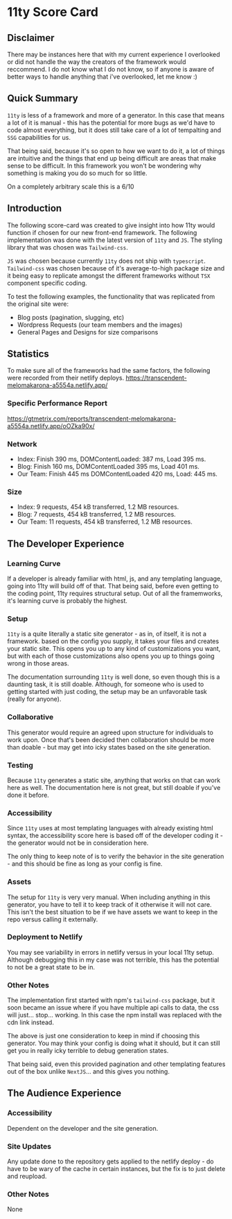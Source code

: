 # 11ty Score Card

## Disclaimer
There may be instances here that with my current experience I overlooked or did not handle the way the creators of the framework would reccommend. I do not know what I do not know, so if anyone is aware of better ways to handle anything that i've overlooked, let me know :)

## Quick Summary
`11ty` is less of a framework and more of a generator. In this case that means a lot of it is manual - this has the potential for more bugs as we'd have to code almost everything, but it does still take care of a lot of tempalting and `SSG` capabilities for us.

That being said, because it's so open to how we want to do it, a lot of things are intuitive and the things that end up being difficult are areas that make sense to be difficult. In this framework you won't be wondering why something is making you do so much for so little. 

On a completely arbitrary scale this is a 6/10

## Introduction
The following score-card was created to give insight into how 11ty would function if chosen for our new front-end framework. The following implementation was done with the latest version of `11ty` and `JS`. The styling library that was chosen was `Tailwind-css`.

`JS` was chosen because currently `11ty` does not ship with `typescript`.
`Tailwind-css` was chosen because of it's average-to-high package size and it being easy to replicate amongst the different frameworks without `TSX` component specific coding. 

To test the following examples, the functionality that was replicated from the original site were:
- Blog posts (pagination, slugging, etc)
- Wordpress Requests (our team members and the images)
- General Pages and Designs for size comparisons

## Statistics
To make sure all of the frameworks had the same factors, the following were recorded from their netlify deploys. https://transcendent-melomakarona-a5554a.netlify.app/ 

### Specific Performance Report
https://gtmetrix.com/reports/transcendent-melomakarona-a5554a.netlify.app/oOZka90x/

### Network 
- Index: Finish 390 ms, DOMContentLoaded: 387 ms, Load 395 ms. 
- Blog: Finish 160 ms, DOMContentLoaded 395 ms, Load 401 ms. 
- Our Team: Finish 445 ms DOMContentLoaded 420 ms, Load: 445 ms.

### Size 
- Index: 9 requests, 454 kB transferred, 1.2 MB resources.
- Blog: 7 requests, 454 kB transferred, 1.2 MB resources.
- Our Team: 11 requests, 454 kB transferred, 1.2 MB resources.

## The Developer Experience

### Learning Curve
If a developer is already familiar with html, js, and any templating language, going into 11ty will build off of that. That being said, before even getting to the coding point, 11ty requires structural setup. Out of all the framemworks, it's learning curve is probably the highest.

### Setup
`11ty` is a quite literally a static site generator - as in, of itself, it is not a framework. based on the config you supply, it takes your files and creates your static site. This opens you up to any kind of customizations you want, but with each of those customizations also opens you up to things going wrong in those areas. 

The documentation surrounding `11ty` is well done, so even though this is a daunting task, it is still doable. Although, for someone who is used to getting started with just coding, the setup may be an unfavorable task (really for anyone).

### Collaborative
This generator would require an agreed upon structure for individuals to work upon. Once that's been decided then collaboration should be more than doable - but may get into icky states based on the site generation. 

### Testing
Because `11ty` generates a static site, anything that works on that can work here as well. The documentation here is not great, but still doable if you've done it before.  

### Accessibility
Since `11ty` uses at most templating languages with already existing html syntax, the accessibility score here is based off of the developer coding it - the generator would not be in consideration here. 

The only thing to keep note of is to verify the behavior in the site generation - and this should be fine as long as your config is fine. 

### Assets
The setup for `11ty` is very very manual. When including anything in this generator, you have to tell it to keep track of it otherwise it will not care. This isn't the best situation to be if we have assets we want to keep in the repo versus calling it externally. 

### Deployment to Netlify
You may see variability in errors in netlify versus in your local 11ty setup. Although debugging this in my case was not terrible, this has the potential to not be a great state to be in.

### Other Notes
The implementation first started with npm's `tailwind-css` package, but it soon became an issue where if you have multiple api calls to data, the css will just... stop... working. In this case the npm install was replaced with the cdn link instead. 

The above is just one consideration to keep in mind if choosing this generator. You may think your config is doing what it should, but it can still get you in really icky terrible to debug generation states.

That being said, even this provided pagination and other templating features out of the box unlike `NextJS`... and this gives you nothing.

## The Audience Experience

### Accessibility
Dependent on the developer and the site generation. 

### Site Updates
Any update done to the repository gets applied to the netlify deploy - do have to be wary of the cache in certain instances, but the fix is to just delete and reupload. 

### Other Notes
None 